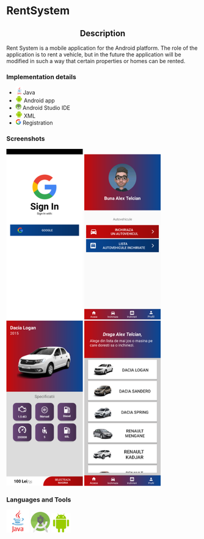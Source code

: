 # RentSystem
<h2 align = center> Description</h2>

Rent System is a mobile application for the Android platform. The role of the application is to rent a vehicle, but in the future the application will be modified in such a way that certain properties or homes can be rented.

<h3> Implementation details </h3>

<ul>
  <li><img src="Images/java.png" width="20">Java</li>
  <li><img src="Images/android.png" width="18"> Android app</li>
  <li><img src="Images/studio.png" width="15"> Android Studio IDE</li>
  <li><img src="Images/android.png" width="18"> XML</li>
  <li><img src="Images/logoG.png" width="15"> Registration</li>
</ul> 

<h3>Screenshots</h3>

<img src="Images/googleaccount.png" width="200">      <img src="Images/mainpage.png" width="200">     <img src="Images/specificatii.png" width="200">
<img src="Images/inchiriaza.png" width="200">

<h3> Languages and Tools </h3>

<img src="Images/java.png" width="60"> <img src="Images/studio.png" width="50">     <img src="Images/android.png" width="50">
